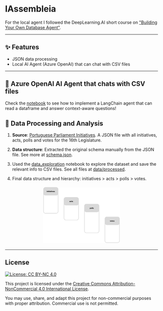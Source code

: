 # IAssembleia

For the local agent I followed the DeepLearning.AI short course on ["Building Your Own Database Agent"](https://www.deeplearning.ai/short-courses/building-your-own-database-agent/).

---

## ✨ Features

- JSON data processing
- Local AI Agent (Azure OpenAI) that can chat with CSV files

---

## 💬 Azure OpenAI AI Agent that chats with CSV files

Check the [notebook](azure_llm.ipynb) to see how to implement a LangChain agent that can read a dataframe and answer context-aware questions!


## 📃 Data Processing and Analysis

1. **Source**: [Portuguese Parliament Initiatives](https://www.parlamento.pt/Cidadania/Paginas/DAIniciativas.aspx). A JSON file with all initiatives, acts, polls and votes for the 16th Legislature.

2. **Data structure**: Extracted the original schema manually from the JSON file. See more at [schema.json](data/raw/schema.json).

3. Used the [data_exploration](data_exploration.ipynb) notebook to explore the dataset and save the relevant info to CSV files. See all files at [data/processed](data/processed).

4. Final data structure and hierarchy: initiatives > acts > polls > votes.


<h4 align="center">
    <img src="data/processed/fields.png" width=50%>
</h4>

---

## License

[![License: CC BY-NC 4.0](https://img.shields.io/badge/license-CC%20BY--NC%204.0-lightgrey.svg)](https://creativecommons.org/licenses/by-nc/4.0/)

This project is licensed under the [Creative Commons Attribution-NonCommercial 4.0 International License](https://creativecommons.org/licenses/by-nc/4.0/).

You may use, share, and adapt this project for non-commercial purposes with proper attribution. Commercial use is not permitted.
